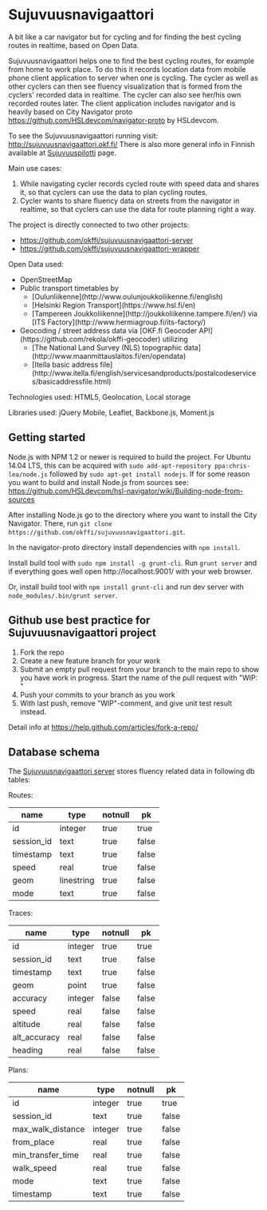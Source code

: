 # Sujuvuusnavigaattori

A bit like a car navigator but for cycling and for finding the best cycling routes in realtime, based on Open Data.

Sujuvuusnavigaattori helps one to find the best cycling routes, for example from home to work place. To do this it records location data from mobile phone client application to server when one is cycling. The cycler as well as other cyclers can then see fluency visualization that is formed from the cyclers' recorded data in realtime. The cycler can also see her/his own recorded routes later. The client application includes navigator and is heavily based on City Navigator proto https://github.com/HSLdevcom/navigator-proto by HSLdevcom.

To see the Sujuvuusnavigaattori running visit: http://sujuvuusnavigaattori.okf.fi/
There is also more general info in Finnish available at [Sujuvuuspilotti](http://fi.okfn.org/projects/sujuvuuspilotti/) page.

Main use cases:

1. While navigating cycler records cycled route with speed data and shares it, so that cyclers can use the data to plan cycling routes.
2. Cycler wants to share fluency data on streets from the navigator in realtime, so that cyclers can use the data for route planning right a way.

The project is directly connected to two other projects:
* https://github.com/okffi/sujuvuusnavigaattori-server
* https://github.com/okffi/sujuvuusnavigaattori-wrapper

Open Data used:
<ul>
<li>OpenStreetMap
<li>Public transport timetables by
    <ul>
    <li>[Oulunliikenne](http://www.oulunjoukkoliikenne.fi/english)
    <li>[Helsinki Region Transport](https://www.hsl.fi/en)
    <li>[Tampereen Joukkoliikenne](http://joukkoliikenne.tampere.fi/en/) via [ITS Factory](http://www.hermiagroup.fi/its-factory/)
    </ul>
<li>Geocoding / street address data via [OKF.fi Geocoder API](https://github.com/rekola/okffi-geocoder) utilizing
    <ul>
    <li>[The National Land Survey (NLS) topographic data](http://www.maanmittauslaitos.fi/en/opendata)
    <li>[Itella basic address file](http://www.itella.fi/english/servicesandproducts/postalcodeservices/basicaddressfile.html)
    </ul>
</ul>

Technologies used: HTML5, Geolocation, Local storage

Libraries used: jQuery Mobile, Leaflet, Backbone.js, Moment.js


## Getting started ##

Node.js with NPM 1.2 or newer is required to build the project. For
Ubuntu 14.04 LTS, this can be acquired with
`sudo add-apt-repository ppa:chris-lea/node.js` followed by `sudo apt-get install nodejs`.
If for some reason you want to build and install Node.js from sources see:
https://github.com/HSLdevcom/hsl-navigator/wiki/Building-node-from-sources

After installing Node.js go to the directory where you want to install the City Navigator.
There, run `git clone https://github.com/okffi/sujuvuusnavigaattori.git`. 

In the navigator-proto directory install dependencies with `npm install`.

Install build tool with `sudo npm install -g grunt-cli`. Run
`grunt server` and if everything goes well open
http://localhost:9001/ with your web browser.

Or, install build tool with `npm install grunt-cli` and run dev server with
`node_modules/.bin/grunt server`.

## Github use best practice for Sujuvuusnavigaattori project

1. Fork the repo 
2. Create a new feature branch for your work 
3. Submit an empty pull request from your branch to the main repo to show you have work in progress. Start the name of the pull request with "WIP: " 
4. Push your commits to your branch as you work
5. With last push, remove "WIP"-comment, and give unit test result instead.

Detail info at https://help.github.com/articles/fork-a-repo/

## Database schema ##

The [Sujuvuusnavigaattori server](https://github.com/okffi/sujuvuusnavigaattori-server) stores fluency related data in following db tables:

Routes:

name | type | notnull | pk
--------| ------ | --------- | --------
id | integer | true | true
session_id | text | true | false
timestamp | text | true | false
speed | real | true | false
geom | linestring | true | false
mode | text | true | false

Traces:

name | type | notnull | pk
-------- | ----- | --------- | ---------
id | integer | true | true
session_id | text | true | false
timestamp | text | true | false
geom| point | true | false
accuracy| integer | false | false
speed| real | false | false
altitude|real| false | false
alt_accuracy | real | false | false
heading | real | false | false

Plans:

name | type | notnull | pk
---- | ---- | ------- | ---
id | integer | true | true
session_id | text | true | false
max_walk_distance | integer | true | false
from_place | real | true | false
min_transfer_time | real | true | false
walk_speed | real | true | false
mode | text | true | false
timestamp | text | true | false
